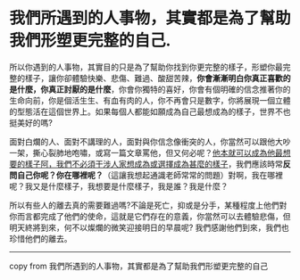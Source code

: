 # 我們所遇到的人事物，其實都是為了幫助我們形塑更完整的自己.

所以你遇到的人事物，其實目的只是為了幫助你找到你更完整的樣子，形塑你最完整的樣子，讓你卻體驗快樂、悲傷、難過、酸甜苦辣，**你會漸漸明白你真正喜歡的是什麼，你真正討厭的是什麼**，你會你獨特的喜好，你會有個明確的信念推著你的生命向前，你是個活生生、有血有肉的人，你不再會只是數字，你將展現一個立體的型態活在這個世界上。如果每個人都能如願成為自己最想成為的樣子，世界不也挺美好的嗎?

面對白爛的人、面對不講理的人，面對與你信念像衝突的人，你當然可以跟他大吵一架，撕心裂肺地咆嘯，或寫一篇文章罵他，但又何必呢？[他本就可以成為他最想要的樣子阿，我們不必須干涉人家想成為或選擇成為甚麼的樣子](https://app.heptabase.com/1073eaff-d09e-4b1b-a27a-29250ff26aa9/card/353fbd9c-f056-4592-89e1-42931b4d2528)，我們應該時常**反問自己你呢？你在哪裡呢？**（這讓我想起通識老師常常的問題）對啊，我在哪裡呢？我又是什麼樣子，我想要是什麼樣子，我是誰？我是什麼？

所以有些人的離去真的需要難過嗎?不論是死亡，抑或是分手，某種程度上他們對你而言都完成了他們的使命，這就是它們存在的意義，你當然可以去體驗悲傷，但明天終將到來，何不以燦爛的微笑迎接明日的早晨呢? 我們感謝他們到來，我們也珍惜他們的離去。

---

copy from 我們所遇到的人事物，其實都是為了幫助我們形塑更完整的自己
